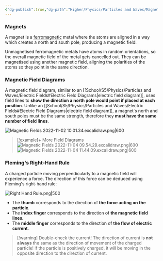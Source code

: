 ```yaml
---
{"dg-publish":true,"dg-path":"Higher/Physics/Particles and Waves/Magnetic Fields.md","dg-permalink":"physics/magnetic-fields","permalink":"/physics/magnetic-fields/"}
---
```



### Magnets
A magnet is a <abbr title="An elemental metal or metal alloy containing iron, cobalt or nickel, which can be magnetised">ferromagnetic</abbr> metal where the atoms are aligned in a way which creates a north and south pole, producing a magnetic field. 

Unmagnetised ferromagnetic metals have atoms in random orientations, so the overall magnetic field of the metal gets cancelled out. They can be magnetised using another magnetic field, aligning the polarities of the atoms so they point in the same direction.

### Magnetic Field Diagrams
A magnetic field diagram, similar to an [[School/S5/Physics/Particles and Waves/Electric Fields#Electric Field Diagrams\|electric field diagram]], uses field lines to **show the direction a north pole would point if placed at each position**. Unlike an [[School/S5/Physics/Particles and Waves/Electric Fields#Electric Field Diagrams\|electric field diagram]], a magnet's north and south poles must be the same strength, therefore they **must have the same number of field lines**.

![Magnetic Fields 2022-11-02 10.01.34.excalidraw.png|600](/img/user/!%20Obsidian/Excalidraw/Magnetic%20Fields%202022-11-02%2010.01.34.excalidraw.png)

> [!example]+ More Field Diagrams
> ![Magnetic Fields 2022-11-04 09.54.29.excalidraw.png|600](/img/user/!%20Obsidian/Excalidraw/Magnetic%20Fields%202022-11-04%2009.54.29.excalidraw.png)
> ![Magnetic Fields 2022-11-04 11.44.09.excalidraw.png|600](/img/user/!%20Obsidian/Excalidraw/Magnetic%20Fields%202022-11-04%2011.44.09.excalidraw.png)

### Fleming's Right-Hand Rule
A charged particle moving perpendicularly to a magnetic field will experience a force. The direction of this force can be deduced using Fleming's right-hand rule:

![Right Hand Rule.png|500](/img/user/!%20Obsidian/Attachments/Right%20Hand%20Rule.png)

- The **thumb** corresponds to the direction of **the force acting on the particle**.
- The **index finger** corresponds to the direction of **the magnetic field lines**.
- The **middle finger** corresponds to the direction of **the flow of electric current**.

> [!warning] Double-check the current!
> The direction of current is **not always** the same as the direction of movement of the charged particle! If the particle is positively charged, it will be moving in the opposite direction to the direction of current.
